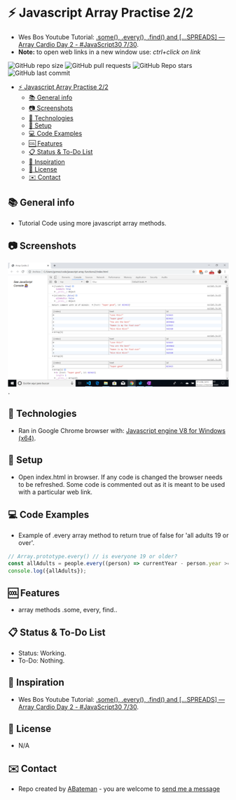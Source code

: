 # :zap: Javascript Array Practise 2/2

* Wes Bos Youtube Tutorial: [.some(), .every(), .find() and [...SPREADS] — Array Cardio Day 2 - #JavaScript30 7/30](https://www.youtube.com/watch?v=QNmRfyNg1lw&list=PLu8EoSxDXHP6CGK4YVJhL_VWetA865GOH&index=7).
* **Note:** to open web links in a new window use: _ctrl+click on link_

![GitHub repo size](https://img.shields.io/github/repo-size/AndrewJBateman/javascript-array-practise2?style=plastic)
![GitHub pull requests](https://img.shields.io/github/issues-pr/AndrewJBateman/javascript-array-practise2?style=plastic)
![GitHub Repo stars](https://img.shields.io/github/stars/AndrewJBateman/javascript-array-practise2?style=plastic)
![GitHub last commit](https://img.shields.io/github/last-commit/AndrewJBateman/javascript-array-practise2?style=plastic)

* [:zap: Javascript Array Practise 2/2](#zap-javascript-array-practise-22)
  * [:books: General info](#books-general-info)
  * [:camera: Screenshots](#camera-screenshots)
  * [:signal_strength: Technologies](#signal_strength-technologies)
  * [:floppy_disk: Setup](#floppy_disk-setup)
  * [:computer: Code Examples](#computer-code-examples)
  * [:cool: Features](#cool-features)
  * [:clipboard: Status & To-Do List](#clipboard-status--to-do-list)
  * [:clap: Inspiration](#clap-inspiration)
  * [:file_folder: License](#file_folder-license)
  * [:envelope: Contact](#envelope-contact)

## :books: General info

* Tutorial Code using more javascript array methods.

## :camera: Screenshots

![Example screenshot](./img/array.png).

## :signal_strength: Technologies

* Ran in Google Chrome browser with: [Javascript engine V8 for Windows (x64)](https://v8.dev/).

## :floppy_disk: Setup

* Open index.html in browser. If any code is changed the browser needs to be refreshed. Some code is commented out as it is meant to be used with a particular web link.

## :computer: Code Examples

* Example of .every array method to return true of false for 'all adults 19 or over'.

```javascript
// Array.prototype.every() // is everyone 19 or older?
const allAdults = people.every((person) => currentYear - person.year >= 19);
console.log({allAdults});
```

## :cool: Features

* array methods .some, every, find..

## :clipboard: Status & To-Do List

* Status: Working.
* To-Do: Nothing.

## :clap: Inspiration

* Wes Bos Youtube Tutorial: [.some(), .every(), .find() and [...SPREADS] — Array Cardio Day 2 - #JavaScript30 7/30](https://www.youtube.com/watch?v=QNmRfyNg1lw&list=PLu8EoSxDXHP6CGK4YVJhL_VWetA865GOH&index=7).

## :file_folder: License

* N/A

## :envelope: Contact

* Repo created by [ABateman](https://www.andrewbateman.org) - you are welcome to [send me a message](https://andrewbateman.org/contact)

